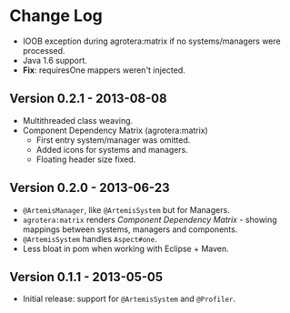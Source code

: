 # Change Log

 - IOOB exception during agrotera:matrix if no systems/managers were processed.
 - Java 1.6 support.
 - **Fix**: requiresOne mappers weren't injected.

## Version 0.2.1 - 2013-08-08
 - Multithreaded class weaving.
 - Component Dependency Matrix (agrotera:matrix)
   - First entry system/manager was omitted.
   - Added icons for systems and managers.
   - Floating header size fixed.

## Version 0.2.0 - 2013-06-23
 - `@ArtemisManager`, like `@ArtemisSystem` but for Managers.
 - `agrotera:matrix` renders _Component Dependency Matrix_ - showing
   mappings between systems, managers and components.
 - `@ArtemisSystem` handles `Aspect#one`.
 - Less bloat in pom when working with Eclipse + Maven.

## Version 0.1.1 - 2013-05-05
 - Initial release: support for `@ArtemisSystem` and `@Profiler`.
 
